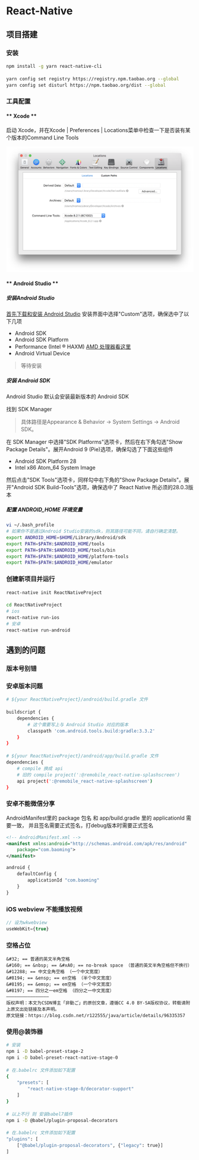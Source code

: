 # React-Native

## 项目搭建

### 安装

```bash
npm install -g yarn react-native-cli

yarn config set registry https://registry.npm.taobao.org --global
yarn config set disturl https://npm.taobao.org/dist --global
```

### 工具配置

<!-- tabs:start -->

#### ** Xcode **

启动 Xcode，并在Xcode | Preferences | Locations菜单中检查一下是否装有某个版本的Command Line Tools

![Xcode](/assets/rn/GettingStartedXcodeCommandLineTools.png)

#### ** Android Studio **

##### 安装Android Studio

[首先下载和安装 Android Studio](https://developer.android.google.cn/) 安装界面中选择"Custom"选项，确保选中了以下几项

- Android SDK
- Android SDK Platform
- Performance (Intel ® HAXM) [AMD 处理器看这里](https://android-developers.googleblog.com/2018/07/android-emulator-amd-processor-hyper-v.html)
- Android Virtual Device

> 等待安装 

##### 安装 Android SDK
Android Studio 默认会安装最新版本的 Android SDK

找到 SDK Manager
> 具体路径是Appearance & Behavior → System Settings → Android SDK。

在 SDK Manager 中选择"SDK Platforms"选项卡，然后在右下角勾选"Show Package Details"。展开Android 9 (Pie)选项，确保勾选了下面这些组件

- Android SDK Platform 28
- Intel x86 Atom_64 System Image

然后点击"SDK Tools"选项卡，同样勾中右下角的"Show Package Details"。展开"Android SDK Build-Tools"选项，确保选中了 React Native 所必须的28.0.3版本

##### 配置 ANDROID_HOME 环境变量

```bash
vi ~/.bash_profile
# 如果你不是通过Android Studio安装的sdk，则其路径可能不同，请自行确定清楚。
export ANDROID_HOME=$HOME/Library/Android/sdk
export PATH=$PATH:$ANDROID_HOME/tools
export PATH=$PATH:$ANDROID_HOME/tools/bin
export PATH=$PATH:$ANDROID_HOME/platform-tools
export PATH=$PATH:$ANDROID_HOME/emulator
```
<!-- tabs:end -->


### 创建新项目并运行

```bash
react-native init ReactNativeProject

cd ReactNativeProject
# ios
react-native run-ios
# 安卓
react-native run-android
```



## 遇到的问题

### 版本号别错

### 安卓版本问题
```bash
# ${your ReactNativeProject}/android/build.gradle 文件

buildscript {
    dependencies {
        # 这个需要写上与 Android Studio 对应的版本 
        classpath 'com.android.tools.build:gradle:3.3.2'
    }
}

# ${your ReactNativeProject}/android/app/build.gradle 文件
dependencies {
    # compile 换成 api
    # 旧的 compile project(':@remobile_react-native-splashscreen')
    api project(':@remobile_react-native-splashscreen')
}
```

### 安卓不能微信分享

AndroidManifest里的 package 包名 和 app/build.gradle 里的 applicationId 需要一致， 并且签名需要正式签名，打debug版本时需要正式签名 

```xml
<!-- AndroidManifest.xml -->
<manifest xmlns:android="http://schemas.android.com/apk/res/android"
    package="com.baoming">
</manifest>
```
```js
android {
    defaultConfig {
        applicationId "com.baoming"
    }
}
```

### iOS webview 不能播放视频 

```js
// 设为wkwebview
useWebKit={true}
```


### 空格占位
```
&#32; == 普通的英文半角空格
&#160; == &nbsp; == &#xA0; == no-break space （普通的英文半角空格但不换行）
&#12288; == 中文全角空格 （一个中文宽度）
&#8194; == &ensp; == en空格 （半个中文宽度）
&#8195; == &emsp; == em空格 （一个中文宽度）
&#8197; == 四分之一em空格 （四分之一中文宽度）
————————————————
版权声明：本文为CSDN博主「非動ご」的原创文章，遵循CC 4.0 BY-SA版权协议，转载请附上原文出处链接及本声明。
原文链接：https://blog.csdn.net/r122555/java/article/details/96335357
```

### 使用@装饰器
```bash
# 安装
npm i -D babel-preset-stage-2
npm i -D babel-preset-react-native-stage-0

# 在.babelrc 文件添加如下配置
{
    "presets": [
        "react-native-stage-0/decorator-support"
    ]
}

# 以上不行 则 安装babel7插件
npm i -D @babel/plugin-proposal-decorators

# 在.babelrc 文件添加如下配置
"plugins": [
    ["@babel/plugin-proposal-decorators", {"legacy": true}]
]
```